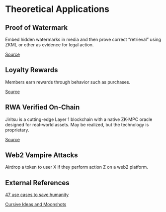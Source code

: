 # Theoretical Applications

## Proof of Watermark

Embed hidden watermarks in media and then prove correct “retrieval” using ZKML or other as evidence for legal action.

[Source](https://profs.scienze.univr.it/~giaco/download/Watermarking-Obfuscation/zero-knowledge%20watermark%20detection.pdf)

## Loyalty Rewards

Members earn rewards through behavior such as purchases.

[Source](https://ethglobal.com/showcase/themis-zkml-loyalty-azin8)

## RWA Verified On-Chain

Jiritsu is a cutting-edge Layer 1 blockchain with a native ZK-MPC oracle designed for real-world assets. May be realized, but the technology is proprietary.

[Source](https://www.jiritsu.network/technology)

## Web2 Vampire Attacks

Airdrop a token to user X if they perform action Z on a web2 platform.

## External References
[47 use cases to save humanity](https://azt3c-st.webflow.io/blog/can-blockchains-and-zero-knowledge-help-humanity-survive-47-real-world-use-cases?utm_source=substack&utm_medium=email)

[Cursive Ideas and Moonshots](https://github.com/cursive-team/ideas-and-moonshots)